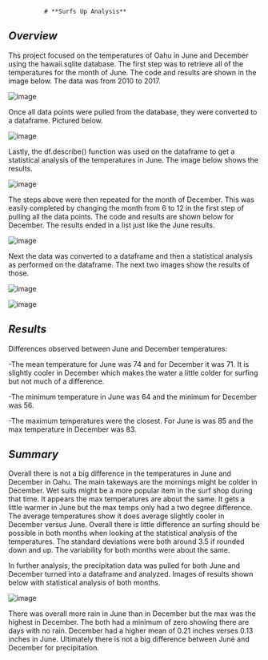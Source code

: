               # **Surfs Up Analysis**
 
## *Overview*

Ths project focused on the temperatures of Oahu in June and December using the hawaii.sqlite database. The first step was to retrieve all of the temperatures for the month of June. The code and results are shown in the image below. The data was from 2010 to 2017.



![image](https://user-images.githubusercontent.com/85581208/147119527-ccccf20f-6f76-4cc7-b126-d9c1d22ad276.png)


Once all data points were pulled from the database, they were converted to a dataframe. Pictured below.



![image](https://user-images.githubusercontent.com/85581208/147119896-6d5e0877-86fa-4515-a398-16d75dd83e62.png)



Lastly, the df.describe() function was used on the dataframe to get a statistical analysis of the temperatures in June. The image below shows the results.



![image](https://user-images.githubusercontent.com/85581208/147120229-63d82959-734a-4e27-876f-f380c480a80f.png)


The steps above were then repeated for the month of December. This was easily completed by changing the month from 6 to 12 in the first step of pulling all the data points. The code and results are shown below for December. The results ended in a list just like the June results.


![image](https://user-images.githubusercontent.com/85581208/147120493-ca75e8c3-4141-47f2-9de5-b7a1aa2fb3ec.png)

Next the data was converted to a dataframe and then a statistical analysis as performed on the dataframe. The next two images show the results of those.


![image](https://user-images.githubusercontent.com/85581208/147120912-295f08a4-e287-4301-9ff6-772756dd71bb.png)




![image](https://user-images.githubusercontent.com/85581208/147120832-d5915312-af2f-4b13-a496-476f73774aa2.png)




## *Results*

Differences observed between June and December temperatures:

-The mean temperature for June was 74 and for December it was 71. It is slightly cooler in December which makes the water a little colder for surfing but not much of a difference.  

-The minimum temperature in June was 64 and the minimum for December was 56.  

-The maximum temperatures were the closest. For June is was 85 and the max temperature in December was 83.  


## *Summary*

Overall there is not a big difference in the temperatures in June and December in Oahu. The main takeways are the mornings might be colder in December.  Wet suits might be a more popular item in the surf shop during that time.  It appears the max temperatures are about the same. It gets a little warmer in June but the max temps only had a two degree difference. The average temperatures show it does average slightly cooler in December versus June. Overall there is little difference an surfing should be possible in both months when looking at the statistical analysis of the temperatures. The standard deviations were both around 3.5 if rounded down and up. The variability for both months were about the same.

In further analysis, the precipitation data was pulled for both June and December turned into a dataframe and analyzed. Images of results shown below with statistical analysis of both months.



![image](https://user-images.githubusercontent.com/85581208/147123039-1603b6e2-5629-435a-bf29-d15becf6bd1a.png)




There was overall more rain in June than in December but the max was the highest in December.  The both had a minimum of zero showing there are days with no rain.  December had a higher mean of 0.21 inches verses 0.13 inches in June.  Ultimately there is not a big difference between June and December for precipitation.

















              
              

